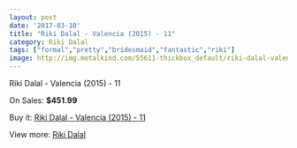 ```yaml
---
layout: post
date: '2017-03-10'
title: "Riki Dalal - Valencia (2015) - 11"
category: Riki Dalal
tags: ["formal","pretty","bridesmaid","fantastic","riki"]
image: http://img.metalkind.com/55611-thickbox_default/riki-dalal-valencia-2015-11.jpg
---
```

Riki Dalal - Valencia (2015) - 11

On Sales: **$451.99**
<a href="https://www.metalkind.com/en/riki-dalal/15190-riki-dalal-valencia-2015-11.html"><amp-img layout="responsive" width="600" height="600" src="//img.metalkind.com/55611-thickbox_default/riki-dalal-valencia-2015-11.jpg" alt="Riki Dalal - Valencia (2015) - 11 0" /></a>
<a href="https://www.metalkind.com/en/riki-dalal/15190-riki-dalal-valencia-2015-11.html"><amp-img layout="responsive" width="600" height="600" src="//img.metalkind.com/55612-thickbox_default/riki-dalal-valencia-2015-11.jpg" alt="Riki Dalal - Valencia (2015) - 11 1" /></a>
<a href="https://www.metalkind.com/en/riki-dalal/15190-riki-dalal-valencia-2015-11.html"><amp-img layout="responsive" width="600" height="600" src="//img.metalkind.com/55613-thickbox_default/riki-dalal-valencia-2015-11.jpg" alt="Riki Dalal - Valencia (2015) - 11 2" /></a>
<a href="https://www.metalkind.com/en/riki-dalal/15190-riki-dalal-valencia-2015-11.html"><amp-img layout="responsive" width="600" height="600" src="//img.metalkind.com/55614-thickbox_default/riki-dalal-valencia-2015-11.jpg" alt="Riki Dalal - Valencia (2015) - 11 3" /></a>
<a href="https://www.metalkind.com/en/riki-dalal/15190-riki-dalal-valencia-2015-11.html"><amp-img layout="responsive" width="600" height="600" src="//img.metalkind.com/55615-thickbox_default/riki-dalal-valencia-2015-11.jpg" alt="Riki Dalal - Valencia (2015) - 11 4" /></a>

Buy it: [Riki Dalal - Valencia (2015) - 11](https://www.metalkind.com/en/riki-dalal/15190-riki-dalal-valencia-2015-11.html "Riki Dalal - Valencia (2015) - 11")

View more: [Riki Dalal](https://www.metalkind.com/en/172-riki-dalal "Riki Dalal")